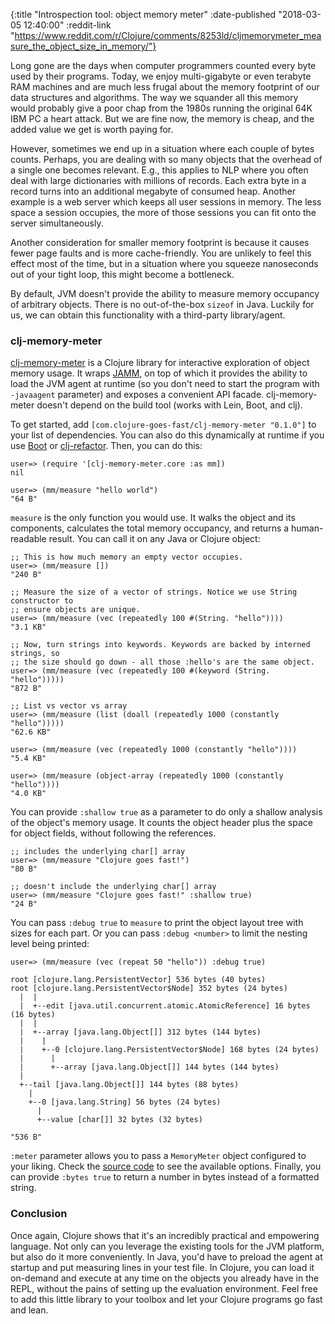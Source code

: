 {:title "Introspection tool: object memory meter"
 :date-published "2018-03-05 12:40:00"
 :reddit-link "https://www.reddit.com/r/Clojure/comments/8253ld/cljmemorymeter_measure_the_object_size_in_memory/"}

Long gone are the days when computer programmers counted every byte used by
their programs. Today, we enjoy multi-gigabyte or even terabyte RAM machines and
are much less frugal about the memory footprint of our data structures and
algorithms. The way we squander all this memory would probably give a poor chap
from the 1980s running the original 64K IBM PC a heart attack. But we are fine
now, the memory is cheap, and the added value we get is worth paying for.

However, sometimes we end up in a situation where each couple of bytes counts.
Perhaps, you are dealing with so many objects that the overhead of a single one
becomes relevant. E.g., this applies to NLP where you often deal with large
dictionaries with millions of records. Each extra byte in a record turns into an
additional megabyte of consumed heap. Another example is a web server which
keeps all user sessions in memory. The less space a session occupies, the more
of those sessions you can fit onto the server simultaneously.

Another consideration for smaller memory footprint is because it causes fewer
page faults and is more cache-friendly. You are unlikely to feel this effect
most of the time, but in a situation where you squeeze nanoseconds out of your
tight loop, this might become a bottleneck.

By default, JVM doesn't provide the ability to measure memory occupancy of
arbitrary objects. There is no out-of-the-box `sizeof` in Java. Luckily for us,
we can obtain this functionality with a third-party library/agent.

### clj-memory-meter

[clj-memory-meter](https://github.com/clojure-goes-fast/clj-memory-meter) is a
Clojure library for interactive exploration of object memory usage. It
wraps [JAMM](https://github.com/jbellis/jamm), on top of which it provides the
ability to load the JVM agent at runtime (so you don't need to start the program
with `-javaagent` parameter) and exposes a convenient API facade.
clj-memory-meter doesn't depend on the build tool (works with Lein, Boot, and
clj).

To get started, add `[com.clojure-goes-fast/clj-memory-meter "0.1.0"]` to your
list of dependencies. You can also do this dynamically at runtime if you
use [Boot](http://boot-clj.com/)
or
[clj-refactor](https://github.com/clojure-emacs/clj-refactor.el/blob/master/examples/add-project-dependency.gif).
Then, you can do this:

```clojure-repl
user=> (require '[clj-memory-meter.core :as mm])
nil

user=> (mm/measure "hello world")
"64 B"
```

`measure` is the only function you would use. It walks the object and its
components, calculates the total memory occupancy, and returns a human-readable
result. You can call it on any Java or Clojure object:

```clojure-repl
;; This is how much memory an empty vector occupies.
user=> (mm/measure [])
"240 B"

;; Measure the size of a vector of strings. Notice we use String constructor to
;; ensure objects are unique.
user=> (mm/measure (vec (repeatedly 100 #(String. "hello"))))
"3.1 KB"

;; Now, turn strings into keywords. Keywords are backed by interned strings, so
;; the size should go down - all those :hello's are the same object.
user=> (mm/measure (vec (repeatedly 100 #(keyword (String. "hello")))))
"872 B"

;; List vs vector vs array
user=> (mm/measure (list (doall (repeatedly 1000 (constantly "hello")))))
"62.6 KB"

user=> (mm/measure (vec (repeatedly 1000 (constantly "hello"))))
"5.4 KB"

user=> (mm/measure (object-array (repeatedly 1000 (constantly "hello"))))
"4.0 KB"
```

You can provide `:shallow true` as a parameter to do only a shallow analysis of
the object's memory usage. It counts the object header plus the space for object
fields, without following the references.

```clojure-repl
;; includes the underlying char[] array
user=> (mm/measure "Clojure goes fast!")
"80 B"

;; doesn't include the underlying char[] array
user=> (mm/measure "Clojure goes fast!" :shallow true)
"24 B"
```

You can pass `:debug true` to `measure` to print the object layout tree with
sizes for each part. Or you can pass `:debug <number>` to limit the nesting
level being printed:

```clojure-repl
user=> (mm/measure (vec (repeat 50 "hello")) :debug true)

root [clojure.lang.PersistentVector] 536 bytes (40 bytes)
root [clojure.lang.PersistentVector$Node] 352 bytes (24 bytes)
  |  |
  |  +--edit [java.util.concurrent.atomic.AtomicReference] 16 bytes (16 bytes)
  |  |
  |  +--array [java.lang.Object[]] 312 bytes (144 bytes)
  |    |
  |    +--0 [clojure.lang.PersistentVector$Node] 168 bytes (24 bytes)
  |      |
  |      +--array [java.lang.Object[]] 144 bytes (144 bytes)
  |
  +--tail [java.lang.Object[]] 144 bytes (88 bytes)
    |
    +--0 [java.lang.String] 56 bytes (24 bytes)
      |
      +--value [char[]] 32 bytes (32 bytes)

"536 B"
```

`:meter` parameter allows you to pass a `MemoryMeter` object configured to your
liking. Check
the
[source code](https://github.com/jbellis/jamm/blob/master/src/org/github/jamm/MemoryMeter.java) to
see the available options. Finally, you can provide `:bytes true` to return a
number in bytes instead of a formatted string.

### Conclusion

Once again, Clojure shows that it's an incredibly practical and empowering
language. Not only can you leverage the existing tools for the JVM platform, but
also do it more conveniently. In Java, you'd have to preload the agent at
startup and put measuring lines in your test file. In Clojure, you can load it
on-demand and execute at any time on the objects you already have in the REPL,
without the pains of setting up the evaluation environment. Feel free to add
this little library to your toolbox and let your Clojure programs go fast and
lean.
